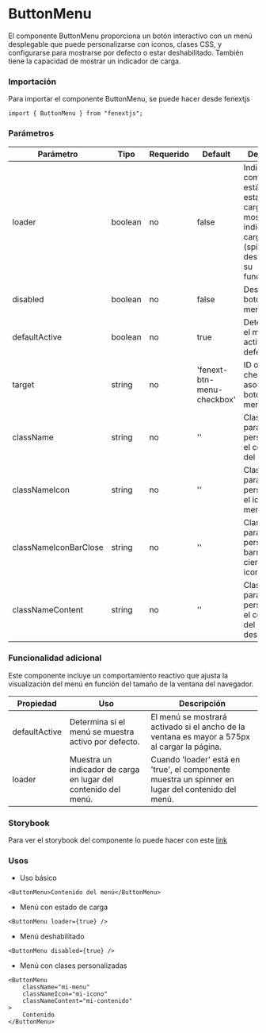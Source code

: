 # ButtonMenu

El componente ButtonMenu proporciona un botón interactivo con un menú desplegable que puede personalizarse con iconos, clases CSS, y configurarse para mostrarse por defecto o estar deshabilitado. También tiene la capacidad de mostrar un indicador de carga.

### Importación

Para importar el componente ButtonMenu, se puede hacer desde fenextjs

```tsx copy
import { ButtonMenu } from "fenextjs";
```

### Parámetros

| Parámetro             | Tipo    | Requerido | Default                    | Descripcion                                                                                                                   |
| --------------------- | ------- | --------- | -------------------------- | ----------------------------------------------------------------------------------------------------------------------------- |
| loader                | boolean | no        | false                      | Indica si el componente está en estado de carga, mostrando un indicador de carga (spinner) y deshabilitando su funcionalidad. |
| disabled              | boolean | no        | false                      | Desactiva el botón del menú.                                                                                                  |
| defaultActive         | boolean | no        | true                       | Determina si el menú está activo por defecto o no.                                                                            |
| target                | string  | no        | 'fenext-btn-menu-checkbox' | ID objetivo del checkbox asociado al botón del menú.                                                                          |
| className             | string  | no        | ''                         | Clase CSS para personalizar el contenedor del menú.                                                                           |
| classNameIcon         | string  | no        | ''                         | Clase CSS para personalizar el icono del menú.                                                                                |
| classNameIconBarClose | string  | no        | ''                         | Clase CSS para personalizar la barra de cierre del icono.                                                                     |
| classNameContent      | string  | no        | ''                         | Clase CSS para personalizar el contenido del menú desplegable.                                                                |

### Funcionalidad adicional

Este componente incluye un comportamiento reactivo que ajusta la visualización del menú en función del tamaño de la ventana del navegador.

| Propiedad     | Uso                                                            | Descripción                                                                                       |
| ------------- | -------------------------------------------------------------- | ------------------------------------------------------------------------------------------------- |
| defaultActive | Determina si el menú se muestra activo por defecto.            | El menú se mostrará activado si el ancho de la ventana es mayor a 575px al cargar la página.      |
| loader        | Muestra un indicador de carga en lugar del contenido del menú. | Cuando 'loader' está en 'true', el componente muestra un spinner en lugar del contenido del menú. |

### Storybook

Para ver el storybook del componente lo puede hacer con este [link](https://fenextjs-component-storybook.vercel.app/?path=/story/header-buttonmenu--index)

### Usos

-   Uso básico

```tsx copy
<ButtonMenu>Contenido del menú</ButtonMenu>
```

-   Menú con estado de carga

```tsx copy
<ButtonMenu loader={true} />
```

-   Menú deshabilitado

```tsx copy
<ButtonMenu disabled={true} />
```

-   Menú con clases personalizadas

```tsx copy
<ButtonMenu
    className="mi-menu"
    classNameIcon="mi-icono"
    classNameContent="mi-contenido"
>
    Contenido
</ButtonMenu>
```
